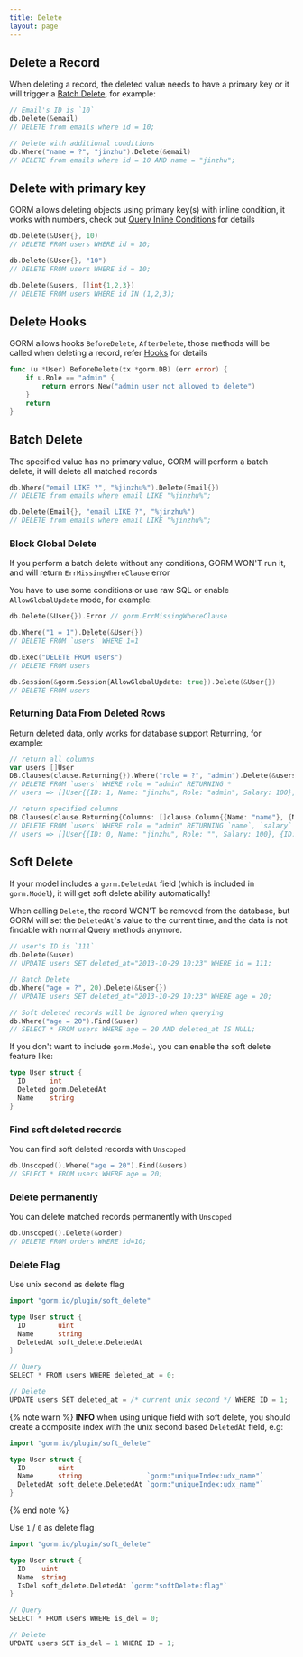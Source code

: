 ```yaml
---
title: Delete
layout: page
---
```


## Delete a Record

When deleting a record, the deleted value needs to have a primary key or it will trigger a [Batch Delete](#batch_delete), for example:

```go
// Email's ID is `10`
db.Delete(&email)
// DELETE from emails where id = 10;

// Delete with additional conditions
db.Where("name = ?", "jinzhu").Delete(&email)
// DELETE from emails where id = 10 AND name = "jinzhu";
```

## Delete with primary key

GORM allows deleting objects using primary key(s) with inline condition, it works with numbers, check out [Query Inline Conditions](query.html#inline_conditions) for details

```go
db.Delete(&User{}, 10)
// DELETE FROM users WHERE id = 10;

db.Delete(&User{}, "10")
// DELETE FROM users WHERE id = 10;

db.Delete(&users, []int{1,2,3})
// DELETE FROM users WHERE id IN (1,2,3);
```

## Delete Hooks

GORM allows hooks `BeforeDelete`, `AfterDelete`, those methods will be called when deleting a record, refer [Hooks](hooks.html) for details

```go
func (u *User) BeforeDelete(tx *gorm.DB) (err error) {
	if u.Role == "admin" {
		return errors.New("admin user not allowed to delete")
	}
	return
}
```

## <span id="batch_delete">Batch Delete</span>

The specified value has no primary value, GORM will perform a batch delete, it will delete all matched records

```go
db.Where("email LIKE ?", "%jinzhu%").Delete(Email{})
// DELETE from emails where email LIKE "%jinzhu%";

db.Delete(Email{}, "email LIKE ?", "%jinzhu%")
// DELETE from emails where email LIKE "%jinzhu%";
```

### Block Global Delete

If you perform a batch delete without any conditions, GORM WON'T run it, and will return `ErrMissingWhereClause` error

You have to use some conditions or use raw SQL or enable `AllowGlobalUpdate` mode, for example:

```go
db.Delete(&User{}).Error // gorm.ErrMissingWhereClause

db.Where("1 = 1").Delete(&User{})
// DELETE FROM `users` WHERE 1=1

db.Exec("DELETE FROM users")
// DELETE FROM users

db.Session(&gorm.Session{AllowGlobalUpdate: true}).Delete(&User{})
// DELETE FROM users
```

### Returning Data From Deleted Rows

Return deleted data, only works for database support Returning, for example:

```go
// return all columns
var users []User
DB.Clauses(clause.Returning{}).Where("role = ?", "admin").Delete(&users)
// DELETE FROM `users` WHERE role = "admin" RETURNING *
// users => []User{{ID: 1, Name: "jinzhu", Role: "admin", Salary: 100}, {ID: 2, Name: "jinzhu.2", Role: "admin", Salary: 1000}}

// return specified columns
DB.Clauses(clause.Returning{Columns: []clause.Column{{Name: "name"}, {Name: "salary"}}}).Where("role = ?", "admin").Delete(&users)
// DELETE FROM `users` WHERE role = "admin" RETURNING `name`, `salary`
// users => []User{{ID: 0, Name: "jinzhu", Role: "", Salary: 100}, {ID: 0, Name: "jinzhu.2", Role: "", Salary: 1000}}
```

## Soft Delete

If your model includes a `gorm.DeletedAt` field (which is included in `gorm.Model`), it will get soft delete ability automatically!

When calling `Delete`, the record WON'T be removed from the database, but GORM will set the `DeletedAt`'s value to the current time, and the data is not findable with normal Query methods anymore.

```go
// user's ID is `111`
db.Delete(&user)
// UPDATE users SET deleted_at="2013-10-29 10:23" WHERE id = 111;

// Batch Delete
db.Where("age = ?", 20).Delete(&User{})
// UPDATE users SET deleted_at="2013-10-29 10:23" WHERE age = 20;

// Soft deleted records will be ignored when querying
db.Where("age = 20").Find(&user)
// SELECT * FROM users WHERE age = 20 AND deleted_at IS NULL;
```

If you don't want to include `gorm.Model`, you can enable the soft delete feature like:

```go
type User struct {
  ID      int
  Deleted gorm.DeletedAt
  Name    string
}
```

### Find soft deleted records

You can find soft deleted records with `Unscoped`

```go
db.Unscoped().Where("age = 20").Find(&users)
// SELECT * FROM users WHERE age = 20;
```

### Delete permanently

You can delete matched records permanently with `Unscoped`

```go
db.Unscoped().Delete(&order)
// DELETE FROM orders WHERE id=10;
```

### Delete Flag

Use unix second as delete flag

```go
import "gorm.io/plugin/soft_delete"

type User struct {
  ID        uint
  Name      string
  DeletedAt soft_delete.DeletedAt
}

// Query
SELECT * FROM users WHERE deleted_at = 0;

// Delete
UPDATE users SET deleted_at = /* current unix second */ WHERE ID = 1;
```

{% note warn %}
**INFO** when using unique field with soft delete, you should create a composite index with the unix second based `DeletedAt` field, e.g:

```go
import "gorm.io/plugin/soft_delete"

type User struct {
  ID        uint
  Name      string                `gorm:"uniqueIndex:udx_name"`
  DeletedAt soft_delete.DeletedAt `gorm:"uniqueIndex:udx_name"`
}
```
{% end note %}

Use `1` / `0` as delete flag

```go
import "gorm.io/plugin/soft_delete"

type User struct {
  ID    uint
  Name  string
  IsDel soft_delete.DeletedAt `gorm:"softDelete:flag"`
}

// Query
SELECT * FROM users WHERE is_del = 0;

// Delete
UPDATE users SET is_del = 1 WHERE ID = 1;
```
